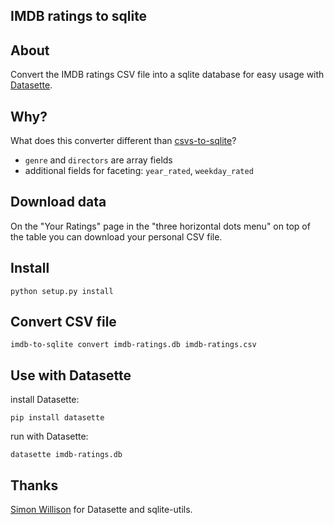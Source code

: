 ## IMDB ratings to sqlite

## About

Convert the IMDB ratings CSV file into a sqlite database for easy usage with [Datasette](https://github.com/simonw/datasette).


## Why?

What does this converter different than [csvs-to-sqlite](https://github.com/simonw/csvs-to-sqlite)?

- `genre` and `directors` are array fields
- additional fields for faceting: `year_rated`, `weekday_rated`


## Download data

On the "Your Ratings" page in the "three horizontal dots menu" on top of the table you can download your personal CSV file.


## Install


```
python setup.py install
```


## Convert CSV file

```
imdb-to-sqlite convert imdb-ratings.db imdb-ratings.csv
```


## Use with Datasette

install Datasette:

```
pip install datasette
```

run with Datasette:

```
datasette imdb-ratings.db
```


## Thanks

[Simon Willison](https://simonwillison.net/) for Datasette and sqlite-utils.
